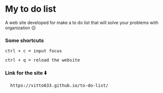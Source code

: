 # My to do list
A web site developed for make a to do list that will solve your problems with organization 😉
<h3>Some shortcuts</h3>
<pre>ctrl + c = input focus</pre>
<pre>ctrl + q = reload the website</pre>

<h3>Link for the site ⬇️</h3>
<pre>
  https://vitto633.github.io/to-do-list/
</pre>
